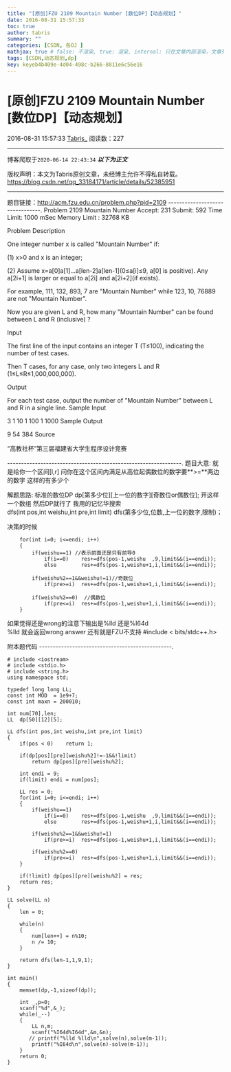 ```yaml
---
title: "[原创]FZU 2109 Mountain Number [数位DP]【动态规划】"
date: 2016-08-31 15:57:33
toc: true
author: tabris
summary: ""
categories: [CSDN, 各OJ ]
mathjax: true # false: 不渲染, true: 渲染, internal: 只在文章内部渲染，文章列表中不渲染
tags: [CSDN,动态规划,dp]
key: keyeb4b409e-4d04-498c-b266-8811e6c56e16
---
```


# [原创]FZU 2109 Mountain Number [数位DP]【动态规划】

2016-08-31 15:57:33  [Tabris_](https://me.csdn.net/qq_33184171) 阅读数：227

---

博客爬取于`2020-06-14 22:43:34`
***以下为正文***

版权声明：本文为Tabris原创文章，未经博主允许不得私自转载。
https://blog.csdn.net/qq_33184171/article/details/52385951

<!-- more -->

---

题目链接：http://acm.fzu.edu.cn/problem.php?pid=2109
--------------------------------.
Problem 2109 Mountain Number
Accept: 231    Submit: 592
Time Limit: 1000 mSec    Memory Limit : 32768 KB

 Problem Description

One integer number x is called "Mountain Number" if:

(1) x>0 and x is an integer;

(2) Assume x=a[0]a[1]...a[len-2]a[len-1](0≤a[i]≤9, a[0] is positive). Any a[2i+1] is larger or equal to a[2i] and a[2i+2](if exists).

For example, 111, 132, 893, 7 are "Mountain Number" while 123, 10, 76889 are not "Mountain Number".

Now you are given L and R, how many "Mountain Number" can be found between L and R (inclusive) ?

 Input

The first line of the input contains an integer T (T≤100), indicating the number of test cases.

Then T cases, for any case, only two integers L and R (1≤L≤R≤1,000,000,000).

 Output

For each test case, output the number of "Mountain Number" between L and R in a single line.
 Sample Input

3
1 10
1 100
1 1000
 Sample Output

9
54
384
 Source

“高教社杯”第三届福建省大学生程序设计竞赛

---------------------------------------------------------------.
题目大意:
就是给你一个区间[l,r]
问你在这个区间内满足从高位起偶数位的数字要**>=**两边的数字 这样的有多少个

解题思路:
标准的数位DP
dp[第多少位][上一位的数字][奇数位or偶数位];
开这样一个数组 然后DP就行了 
我用的记忆华搜索  
dfs(int pos,int weishu,int pre,int limit)
dfs(第多少位,位数,上一位的数字,限制)；

决策的时候
```
    for(int i=0; i<=endi; i++)
    {
        if(weishu==1) //表示前面还是只有前导0
            if(i==0)    res+=dfs(pos-1,weishu  ,9,limit&&(i==endi));
            else        res+=dfs(pos-1,weishu+1,i,limit&&(i==endi));

        if(weishu%2==1&&weishu!=1)//奇数位
            if(pre>=i)  res+=dfs(pos-1,weishu+1,i,limit&&(i==endi));

        if(weishu%2==0)  //偶数位
            if(pre<=i)  res+=dfs(pos-1,weishu+1,i,limit&&(i==endi));
    }
```


如果觉得还是wrong的注意下输出是%lld 还是%I64d     
%lld 就会返回wrong answer
还有就是FZU不支持  #include < bits/stdc++.h>

附本题代码
------------------------------------------------.
```
# include <iostream>
# include <stdio.h>
# include <string.h>
using namespace std;

typedef long long LL;
const int MOD  = 1e9+7;
const int maxn = 200010;

int num[70],len;
LL  dp[50][12][5];

LL dfs(int pos,int weishu,int pre,int limit)
{
    if(pos < 0)    return 1;

    if(dp[pos][pre][weishu%2]!=-1&&!limit)
        return dp[pos][pre][weishu%2];

    int endi = 9;
    if(limit) endi = num[pos];

    LL res = 0;
    for(int i=0; i<=endi; i++)
    {
        if(weishu==1)
            if(i==0)    res+=dfs(pos-1,weishu  ,9,limit&&(i==endi));
            else        res+=dfs(pos-1,weishu+1,i,limit&&(i==endi));

        if(weishu%2==1&&weishu!=1)
            if(pre>=i)  res+=dfs(pos-1,weishu+1,i,limit&&(i==endi));

        if(weishu%2==0)
            if(pre<=i)  res+=dfs(pos-1,weishu+1,i,limit&&(i==endi));
    }

    if(!limit) dp[pos][pre][weishu%2] = res;
    return res;
}

LL solve(LL n)
{
    len = 0;

    while(n)
    {
        num[len++] = n%10;
        n /= 10;
    }

    return dfs(len-1,1,9,1);
}

int main()
{
    memset(dp,-1,sizeof(dp));

    int _,p=0;
    scanf("%d",&_);
    while(_--)
    {
        LL n,m;
        scanf("%I64d%I64d",&m,&n);
       // printf("%lld %lld\n",solve(n),solve(m-1));
        printf("%I64d\n",solve(n)-solve(m-1));
    }
    return 0;
}

```